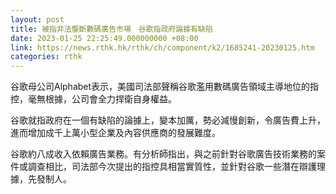 ```yaml
---
layout: post
title: 被指非法壟斷數碼廣告市場　谷歌指政府論據有缺陷
date: 2023-01-25 22:25:49.000000000 +08:00
link: https://news.rthk.hk/rthk/ch/component/k2/1685241-20230125.htm
categories: rthk
---
```


谷歌母公司Alphabet表示，美國司法部聲稱谷歌濫用數碼廣告領域主導地位的指控，毫無根據，公司會全力捍衛自身權益。

谷歌就指政府在一個有缺陷的論據上，變本加厲，勢必減慢創新，令廣告費上升，進而增加成千上萬小型企業及內容供應商的發展難度。

谷歌約八成收入依賴廣告業務。有分析師指出，與之前針對谷歌廣告技術業務的案件或調查相比，司法部今次提出的指控具相當實質性，並針對谷歌一些潛在辯護理據，先發制人。
